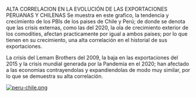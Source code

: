 ALTA CORRELACION EN LA EVOLUCIÓN DE LAS EXPORTACIONES PERUANAS Y CHILENAS 
Se muestra en este grafico, la tendencia y crecimiento de los PBIs de los paises de Chile y Perú; 
de donde se denota que las crisis externas, como las del 2020, la ola de crecimiento exterior de los comodities, afectan practicamente por igual a ambos paises;
por lo que tienen en su crecimiento, una alta correlación en el historial de sus exportaciones. 

La crisis del Lemam Brothers del 2009, la baja en las exportaciones del 2015 y la crisis mundial generada por la Pandemia en el 2020;
han afectado a las economias contrayendolas y expandiendolas de modo muy similar, por lo que se demuestra su alta correlación. 

[![peru-chile.png](https://i.postimg.cc/g0M6qRqS/peru-chile.png)](https://postimg.cc/2qZ6C1th)
